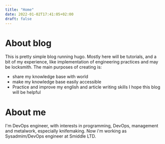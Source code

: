 ```yaml
---
title: "Home"
date: 2022-01-02T17:41:05+02:00
draft: false
---
```


# About blog
This is pretty simple blog running hugo.
Mostly here will be tutorials, and a bit of my experience, like implementation of engineering practices and may be locksmith.
The main purposes of creating is:
- share my knowledge base with world
- make my knowledge base easily accessible
- Practice and improve my english and article writing skills
I hope this blog will be helpful

# About me
I'm DevOps engineer, with interests in programming, DevOps, management and metalwork, especially knifemaking. 
Now i'm working as Sysadmim/DevOps engineer at Smiddle LTD. 
